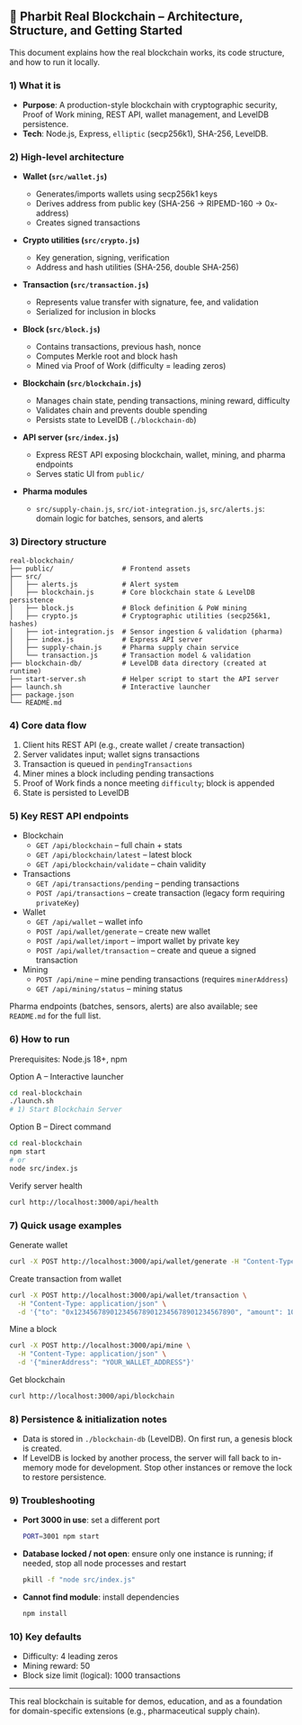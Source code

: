 ## 🔐 Pharbit Real Blockchain – Architecture, Structure, and Getting Started

This document explains how the real blockchain works, its code structure, and how to run it locally.

### 1) What it is
- **Purpose**: A production-style blockchain with cryptographic security, Proof of Work mining, REST API, wallet management, and LevelDB persistence.
- **Tech**: Node.js, Express, `elliptic` (secp256k1), SHA-256, LevelDB.

### 2) High-level architecture
- **Wallet (`src/wallet.js`)**
  - Generates/imports wallets using secp256k1 keys
  - Derives address from public key (SHA-256 → RIPEMD-160 → 0x-address)
  - Creates signed transactions

- **Crypto utilities (`src/crypto.js`)**
  - Key generation, signing, verification
  - Address and hash utilities (SHA-256, double SHA-256)

- **Transaction (`src/transaction.js`)**
  - Represents value transfer with signature, fee, and validation
  - Serialized for inclusion in blocks

- **Block (`src/block.js`)**
  - Contains transactions, previous hash, nonce
  - Computes Merkle root and block hash
  - Mined via Proof of Work (difficulty = leading zeros)

- **Blockchain (`src/blockchain.js`)**
  - Manages chain state, pending transactions, mining reward, difficulty
  - Validates chain and prevents double spending
  - Persists state to LevelDB (`./blockchain-db`)

- **API server (`src/index.js`)**
  - Express REST API exposing blockchain, wallet, mining, and pharma endpoints
  - Serves static UI from `public/`

- **Pharma modules**
  - `src/supply-chain.js`, `src/iot-integration.js`, `src/alerts.js`: domain logic for batches, sensors, and alerts

### 3) Directory structure
```
real-blockchain/
├── public/                 # Frontend assets
├── src/
│   ├── alerts.js           # Alert system
│   ├── blockchain.js       # Core blockchain state & LevelDB persistence
│   ├── block.js            # Block definition & PoW mining
│   ├── crypto.js           # Cryptographic utilities (secp256k1, hashes)
│   ├── iot-integration.js  # Sensor ingestion & validation (pharma)
│   ├── index.js            # Express API server
│   ├── supply-chain.js     # Pharma supply chain service
│   └── transaction.js      # Transaction model & validation
├── blockchain-db/          # LevelDB data directory (created at runtime)
├── start-server.sh         # Helper script to start the API server
├── launch.sh               # Interactive launcher
├── package.json
└── README.md
```

### 4) Core data flow
1. Client hits REST API (e.g., create wallet / create transaction)
2. Server validates input; wallet signs transactions
3. Transaction is queued in `pendingTransactions`
4. Miner mines a block including pending transactions
5. Proof of Work finds a nonce meeting `difficulty`; block is appended
6. State is persisted to LevelDB

### 5) Key REST API endpoints
- Blockchain
  - `GET /api/blockchain` – full chain + stats
  - `GET /api/blockchain/latest` – latest block
  - `GET /api/blockchain/validate` – chain validity
- Transactions
  - `GET /api/transactions/pending` – pending transactions
  - `POST /api/transactions` – create transaction (legacy form requiring `privateKey`)
- Wallet
  - `GET /api/wallet` – wallet info
  - `POST /api/wallet/generate` – create new wallet
  - `POST /api/wallet/import` – import wallet by private key
  - `POST /api/wallet/transaction` – create and queue a signed transaction
- Mining
  - `POST /api/mine` – mine pending transactions (requires `minerAddress`)
  - `GET /api/mining/status` – mining status

Pharma endpoints (batches, sensors, alerts) are also available; see `README.md` for the full list.

### 6) How to run
Prerequisites: Node.js 18+, npm

Option A – Interactive launcher
```bash
cd real-blockchain
./launch.sh
# 1) Start Blockchain Server
```

Option B – Direct command
```bash
cd real-blockchain
npm start
# or
node src/index.js
```

Verify server health
```bash
curl http://localhost:3000/api/health
```

### 7) Quick usage examples
Generate wallet
```bash
curl -X POST http://localhost:3000/api/wallet/generate -H "Content-Type: application/json"
```

Create transaction from wallet
```bash
curl -X POST http://localhost:3000/api/wallet/transaction \
  -H "Content-Type: application/json" \
  -d '{"to": "0x1234567890123456789012345678901234567890", "amount": 10, "fee": 0.001}'
```

Mine a block
```bash
curl -X POST http://localhost:3000/api/mine \
  -H "Content-Type: application/json" \
  -d '{"minerAddress": "YOUR_WALLET_ADDRESS"}'
```

Get blockchain
```bash
curl http://localhost:3000/api/blockchain
```

### 8) Persistence & initialization notes
- Data is stored in `./blockchain-db` (LevelDB). On first run, a genesis block is created.
- If LevelDB is locked by another process, the server will fall back to in-memory mode for development. Stop other instances or remove the lock to restore persistence.

### 9) Troubleshooting
- **Port 3000 in use**: set a different port
  ```bash
  PORT=3001 npm start
  ```
- **Database locked / not open**: ensure only one instance is running; if needed, stop all node processes and restart
  ```bash
  pkill -f "node src/index.js"
  ```
- **Cannot find module**: install dependencies
  ```bash
  npm install
  ```

### 10) Key defaults
- Difficulty: 4 leading zeros
- Mining reward: 50
- Block size limit (logical): 1000 transactions

---

This real blockchain is suitable for demos, education, and as a foundation for domain-specific extensions (e.g., pharmaceutical supply chain).

